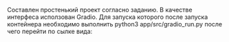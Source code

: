 Составлен простенький проект согласно заданию. В качестве интерфеса исползован Gradio. Для запуска которого после запуска контейнера необходимо выполнить python3 app/src/gradio_run.py после чего перейти по сылке вида:
